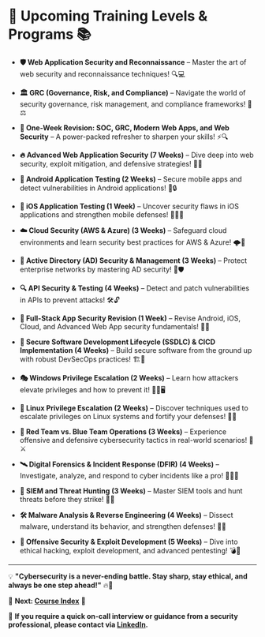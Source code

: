 # 🚀 Upcoming Training Levels & Programs 📚

- **🛡️ Web Application Security and Reconnaissance** – Master the art of web security and reconnaissance techniques! 🔍💻  

- **🏛️ GRC (Governance, Risk, and Compliance)** – Navigate the world of security governance, risk management, and compliance frameworks! 📜⚖️  

- **🔄 One-Week Revision: SOC, GRC, Modern Web Apps, and Web Security** – A power-packed refresher to sharpen your skills! ⚡🔍  

- **🔥 Advanced Web Application Security (7 Weeks)** – Dive deep into web security, exploit mitigation, and defensive strategies! 🏹🛑  

- **🤖 Android Application Testing (2 Weeks)** – Secure mobile apps and detect vulnerabilities in Android applications! 📱🔒  

- **🍏 iOS Application Testing (1 Week)** – Uncover security flaws in iOS applications and strengthen mobile defenses! 📲🕵️‍♂️  

- **☁️ Cloud Security (AWS & Azure) (3 Weeks)** – Safeguard cloud environments and learn security best practices for AWS & Azure! 🌩️🔐  

- **🏢 Active Directory (AD) Security & Management (3 Weeks)** – Protect enterprise networks by mastering AD security! 🏰🛡️  

- **🔍 API Security & Testing (4 Weeks)** – Detect and patch vulnerabilities in APIs to prevent attacks! 🛠️🔓  

- **📱 Full-Stack App Security Revision (1 Week)** – Revise Android, iOS, Cloud, and Advanced Web App security fundamentals! 🎯🔄  

- **🔐 Secure Software Development Lifecycle (SSDLC) & CICD Implementation (4 Weeks)** – Build secure software from the ground up with robust DevSecOps practices! 🏗️🔑  

- **🎭 Windows Privilege Escalation (2 Weeks)** – Learn how attackers elevate privileges and how to prevent it! 🏴‍☠️🖥️  

- **🐧 Linux Privilege Escalation (2 Weeks)** – Discover techniques used to escalate privileges on Linux systems and fortify your defenses! 🐍🔐  

- **🧱 Red Team vs. Blue Team Operations (3 Weeks)** – Experience offensive and defensive cybersecurity tactics in real-world scenarios! 🎯⚔️  

- **🛰️ Digital Forensics & Incident Response (DFIR) (4 Weeks)** – Investigate, analyze, and respond to cyber incidents like a pro! 🕵️‍♂️📂  

- **🚦 SIEM and Threat Hunting (3 Weeks)** – Master SIEM tools and hunt threats before they strike! 🏹🎯  

- **🛠️ Malware Analysis & Reverse Engineering (4 Weeks)** – Dissect malware, understand its behavior, and strengthen defenses! 🦠🔬  

- **🚀 Offensive Security & Exploit Development (5 Weeks)** – Dive into ethical hacking, exploit development, and advanced pentesting! 💣📡  

---

💡 **"Cybersecurity is a never-ending battle. Stay sharp, stay ethical, and always be one step ahead!"** 🔥🚀  


📌 **Next: [Course Index](./../1structure)** 🚀  

📩 **If you require a quick on-call interview or guidance from a security professional, please contact via [LinkedIn](https://www.linkedin.com/in/manas-ramesh-9a7ba4149/).**  